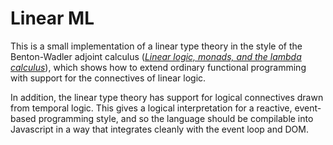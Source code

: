 # Linear ML

This is a small implementation of a linear type theory in the style of
the Benton-Wadler adjoint calculus
([*Linear logic, monads, and the lambda calculus*](http://homepages.inf.ed.ac.uk/wadler/topics/linear-logic.html#linearmonad)),
which shows how to extend ordinary functional programming with support 
for the connectives of linear logic.

In addition, the linear type theory has support for logical
connectives drawn from temporal logic. This gives a logical
interpretation for a reactive, event-based programming style, and so
the language should be compilable into Javascript in a way that
integrates cleanly with the event loop and DOM.




